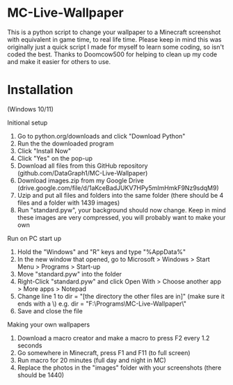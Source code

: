 # MC-Live-Wallpaper

This is a python script to change your wallpaper to a Minecraft screenshot with equivalent in game time, to real life time. Please keep in mind this was originally just a quick script I made for myself to learn some coding, so isn't coded the best. Thanks to Doomcow500 for helping to clean up my code and make it easier for others to use.


# Installation
(Windows 10/11)

Initional setup
1. Go to python.org/downloads and click "Download Python"
2. Run the the downloaded program
3. Click "Install Now"
4. Click "Yes" on the pop-up
5. Download all files from this GitHub repository (github.com/DataGraph1/MC-Live-Wallpaper)
6. Download images.zip from my Google Drive (drive.google.com/file/d/1aKceBadJUKV7HPy5mImHmkF9Nz9sdqM9)
7. Uzip and put all files and folders into the same folder (there should be 4 files and a folder with 1439 images)
8. Run "standard.pyw", your background should now change. Keep in mind these images are very compressed, you will probably want to make your own

Run on PC start up
1. Hold the "Windows" and "R" keys and type "%AppData%"
2. In the new window that opened, go to Microsoft > Windows > Start Menu > Programs > Start-up
3. Move "standard.pyw" into the folder
4. Right-Click "standard.pyw" and click Open With > Choose another app > More apps > Notepad
5. Change line 1 to dir = "[the directory the other files are in]" (make sure it ends with a \\)
    e.g. dir = "F:\Programs\MC-Live-Wallpaper\\"
6. Save and close the file

Making your own wallpapers
1. Download a macro creator and make a macro to press F2 every 1.2 seconds
2. Go somewhere in Minecraft, press F1 and F11 (to full screen)
3. Run macro for 20 minutes (full day and night in MC)
4. Replace the photos in the "images" folder with your screenshots (there should be 1440)
